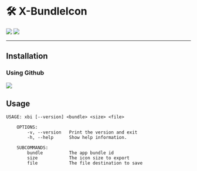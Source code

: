 # 🛠 X-BundleIcon

[![](https://img.shields.io/badge/MIT-License-ba3ce5.svg)](./LICENSE.md) [![](https://img.shields.io/badge/swift-5.6-ba3ce5.svg)](https://swift.org/blog/swift-5-6-released/)

---

## Installation

### Using Github

[![](https://img.shields.io/badge/Download-1.2-ba3ce5.svg?logo=github)](https://github.com/ruiaureliano/x-bundleicon/releases/download/1.0/xbi)

## Usage

```
USAGE: xbi [--version] <bundle> <size> <file>

    OPTIONS:
        -v, --version   Print the version and exit
        -h, --help      Show help information.

    SUBCOMMANDS:
        bundle          The app bundle id
        size            The icon size to export
        file            The file destination to save

